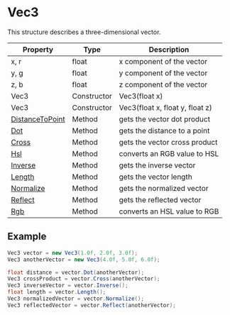 # Vec3
This structure describes a three-dimensional vector.

| Property | Type | Description |
| - | - | - |
| x, r | float | x component of the vector |
| y, g | float | y component of the vector |
| z, b | float | z component of the vector |
| Vec3 | Constructor | Vec3(float x) |
| Vec3 | Constructor | Vec3(float x, float y, float z)|
| [DistanceToPoint](Vec3_DistanceToPoint.md) | Method | gets the vector dot product |
| [Dot](Vec3_Dot.md) | Method | gets the distance to a point |
| [Cross](Vec3_Cross.md) | Method | gets the vector cross product |
| [Hsl](Vec3_Hsl) | Method | converts an RGB value to HSL |
| [Inverse](Vec3_Inverse.md) | Method | gets the inverse vector |
| [Length](Vec3_Length.md) | Method | gets the vector length |
| [Normalize](Vec3_Normalize.md) | Method | gets the normalized vector |
| [Reflect](Vec3_Reflect.md) | Method | gets the reflected vector |
| [Rgb](Vec3_Rgb) | Method | converts an HSL value to RGB |

## Example

```csharp
Vec3 vector = new Vec3(1.0f, 2.0f, 3.0f);
Vec3 anotherVector = new Vec3(4.0f, 5.0f, 6.0f);

float distance = vector.Dot(anotherVector);
Vec3 crossProduct = vector.Cross(anotherVector);
Vec3 inverseVector = vector.Inverse();
float length = vector.Length();
Vec3 normalizedVector = vector.Normalize();
Vec3 reflectedVector = vector.Reflect(anotherVector);
```